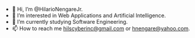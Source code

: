 - 👋 Hi, I’m @HilarioNengareJr.
- 👀 I’m interested in Web Applications and Artificial Intelligence.
- 🌱 I’m currently studying Software Engineering.
- 📫 How to reach me hilscyberinc@gmail.com or hnengare@yahoo.com.
